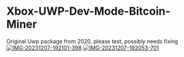 # Xbox-UWP-Dev-Mode-Bitcoin-Miner
Original Uwp package from 2020, please test, possibly needs fixing
<a href="https://ibb.co/fGnKtTp"><img src="https://i.ibb.co/CsMXvS7/IMG-20231207-192101-398.jpg" alt="IMG-20231207-192101-398" border="0"></a>
<a href="https://ibb.co/6bdMmxc"><img src="https://i.ibb.co/7V9fX5x/IMG-20231207-192053-701.jpg" alt="IMG-20231207-192053-701" border="0"></a>
